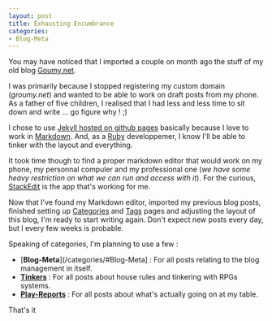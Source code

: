 ```yaml
---
layout: post
title: Exhausting Encumbrance
categories: 
- Blog-Meta
---
```

You may have noticed that I imported a couple on month ago the stuff of my old blog [Goumy.net](https://groumy.blogspot.com).

I was primarily because I stopped registering my custom domain (_groumy.net_) and wanted to be able to work on draft posts from my phone. As a father of five children, I realised that I had less and less time to sit down and write ... go figure why ! ;) 

I chose to use [Jekyll hosted on github pages](https://jekyllrb.com/docs/github-pages/)  basically because I love to work in [Markdown](https://en.wikipedia.org/wiki/Markdown).  And, as a [Ruby](https://www.ruby-lang.org/en/) developpemer, I know I'll be able to tinker with the layout and everything.

It took time though to find a proper markdown editor that would work on my phone, my personnal compuler and my professional one (_we have some heavy restriction on what we can run and access with it_). For the curious, [StackEdit](https://stackedit.io/) is the app that's working for me.

Now that I've found my Markdown editor, imported my previous blog posts, finished setting up [Categories](/categories) and [Tags](/tags) pages and adjusting the layout of this blog, I'm ready to start writing again. Don't expect new posts every day, but I every few weeks is probable.

Speaking of categories, I'm planning to use a few :
* [**Blog-Meta**](/categories/#Blog-Meta] : For all posts relating to the blog management in itself.
* [**Tinkers**](/categories/#Tinkers) : For all posts about house rules and tinkering with RPGs systems.
* [**Play-Reports**](/categories/#Play-Reports) : For all posts about what's actually going on at my table.

That's it
<!--stackedit_data:
eyJoaXN0b3J5IjpbNzkxNjA3OTc0LDEzNDEwNjcwNDEsODQyNT
I3MDY3LC0xNzc5MTg0MDYsLTEwMTAwMDEwMDhdfQ==
-->
